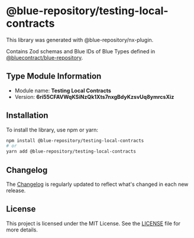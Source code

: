 # @blue-repository/testing-local-contracts

This library was generated with @blue-repository/nx-plugin.

Contains Zod schemas and Blue IDs of Blue Types defined in [@bluecontract/blue-repository](https://github.com/bluecontract/blue-repository).

## Type Module Information

- Module name: **Testing Local Contracts**
- Version: **6ri55CFAVWqKSiNzQk1Xts7nxgBdyKzsvUq8ymrcsXiz**

## Installation

To install the library, use npm or yarn:

```bash
npm install @blue-repository/testing-local-contracts
# or
yarn add @blue-repository/testing-local-contracts
```

## Changelog

The [Changelog](https://github.com/bluecontract/blue-repository-js/blob/main/libs/testing-local-contracts/CHANGELOG.md) is regularly updated to reflect what's changed in each new release.

## License

This project is licensed under the MIT License. See the [LICENSE](LICENSE) file for more details.
